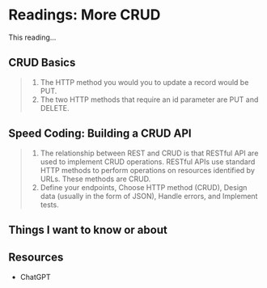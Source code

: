 # Readings: More CRUD
This reading...
## CRUD Basics
>  1. The HTTP method you would you to update a record would be PUT.
>  2. The two HTTP methods that require an id parameter are PUT and DELETE.

## Speed Coding: Building a CRUD API
>  1. The relationship between REST and CRUD is that RESTful API are used to implement CRUD operations. RESTful APIs use standard HTTP methods to perform operations on resources identified by URLs. These methods are CRUD.
>  2. Define your endpoints, Choose HTTP method (CRUD), Design data (usually in the form of JSON), Handle errors, and Implement tests.

## Things I want to know or about
## Resources
- ChatGPT
